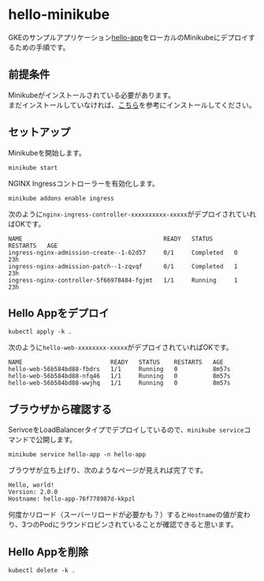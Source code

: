 # hello-minikube

GKEのサンプルアプリケーション[hello-app](https://github.com/GoogleCloudPlatform/kubernetes-engine-samples/blob/main/hello-app/README.md)をローカルのMinikubeにデプロイするための手順です。

## 前提条件

Minikubeがインストールされている必要があります。 \
まだインストールしていなければ、[こちら](https://minikube.sigs.k8s.io/docs/start/)を参考にインストールしてください。

## セットアップ

Minikubeを開始します。

```
minikube start
```

NGINX Ingressコントローラーを有効化します。

```
minikube addons enable ingress
```

次のように`nginx-ingress-controller-xxxxxxxxxx-xxxxx`がデプロイされていればOKです。

```
NAME                                        READY   STATUS      RESTARTS   AGE
ingress-nginx-admission-create--1-62d57     0/1     Completed   0          23h
ingress-nginx-admission-patch--1-zqvqf      0/1     Completed   1          23h
ingress-nginx-controller-5f66978484-fgjmt   1/1     Running     1          23h
```

## Hello Appをデプロイ

```
kubectl apply -k .
```

次のように`hello-web-xxxxxxxx-xxxxx`がデプロイされていればOKです。

```
NAME                         READY   STATUS    RESTARTS   AGE
hello-web-56b584bd88-fbdrs   1/1     Running   0          8m57s
hello-web-56b584bd88-nfq46   1/1     Running   0          8m57s
hello-web-56b584bd88-wwjhq   1/1     Running   0          8m57s
```

## ブラウザから確認する

SerivceをLoadBalancerタイプでデプロイしているので、`minikube service`コマンドで公開します。

```
minikube service hello-app -n hello-app
```

ブラウザが立ち上げり、次のようなページが見えれば完了です。

```
Hello, world!
Version: 2.0.0
Hostname: hello-app-76f778987d-kkpzl
```

何度かリロード（スーバーリロードが必要かも？）すると`Hostname`の値が変わり、3つのPodにラウンドロビンされていることが確認できると思います。

## Hello Appを削除

```
kubectl delete -k .
```
